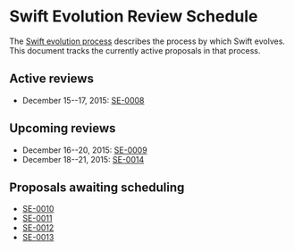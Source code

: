 # Swift Evolution Review Schedule

The [Swift evolution process][evolution-process] describes the process
by which Swift evolves. This document tracks the currently active
proposals in that process.

## Active reviews

* December 15--17, 2015: [SE-0008](proposals/0008-lazy-flatmap-for-optionals.md)

## Upcoming reviews

* December 16--20, 2015: [SE-0009](proposals/0009-require-self-for-accessing-instance-members.md)
* December 18--21, 2015: [SE-0014](proposals/0014-constrained-AnySequence.md)

## Proposals awaiting scheduling

* [SE-0010](proposals/0010-add-staticstring-unicodescalarview.md)
* [SE-0011](proposals/0011-replace-typealias-associated.md)
* [SE-0012](proposals/0012-add-noescape-to-public-library-api.md)
* [SE-0013](proposals/0013-remove-partial-application-super.md)

[evolution-process]: process.md  "The Swift evolution process"

